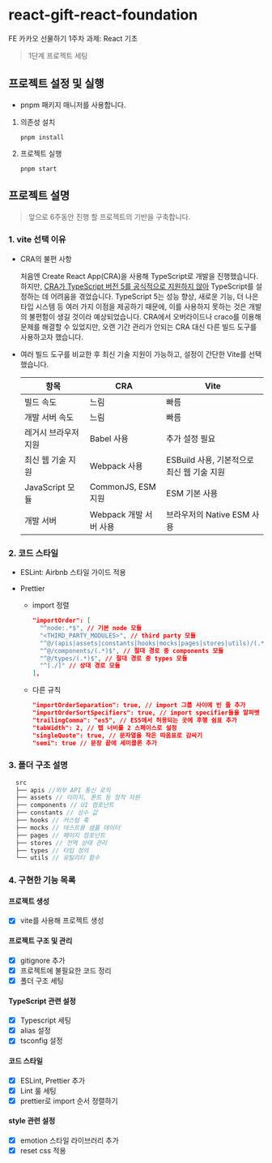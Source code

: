 # react-gift-react-foundation

FE 카카오 선물하기 1주차 과제: React 기초

> 1단계 프로젝트 세팅

## 프로젝트 설정 및 실행
- pnpm 패키지 매니저를 사용합니다.
1. 의존성 설치
    ```
    pnpm install
    ```
2. 프로젝트 실행
    ```
    pnpm start
    ```
    
## 프로젝트 설명

> 앞으로 6주동안 진행 할 프로젝트의 기반을 구축합니다.

### 1. vite 선택 이유

- CRA의 불편 사항

  처음엔 Create React App(CRA)을 사용해 TypeScript로 개발을 진행했습니다. 하지만, [CRA가 TypeScript 버전 5를 공식적으로 지원하지 않아](https://github.com/facebook/create-react-app/pull/13071) TypeScript를 설정하는 데 어려움을 겪었습니다. TypeScript 5는 성능 향상, 새로운 기능, 더 나은 타입 시스템 등 여러 가지 이점을 제공하기 때문에, 이를 사용하지 못하는 것은 개발의 불편함이 생길 것이라 예상되었습니다. CRA에서 오버라이드나 craco를 이용해 문제를 해결할 수 있었지만, 오랜 기간 관리가 안되는 CRA 대신 다른 빌드 도구를 사용하고자 했습니다.

- 여러 빌드 도구를 비교한 후 최신 기술 지원이 가능하고, 설정이 간단한 Vite를 선택했습니다.

  | 항목                 | CRA                    | Vite                                       |
  | -------------------- | ---------------------- | ------------------------------------------ |
  | 빌드 속도            | 느림                   | 빠름                                       |
  | 개발 서버 속도       | 느림                   | 빠름                                       |
  | 레거시 브라우저 지원 | Babel 사용             | 추가 설정 필요                             |
  | 최신 웹 기술 지원    | Webpack 사용           | ESBuild 사용, 기본적으로 최신 웹 기술 지원 |
  | JavaScript 모듈      | CommonJS, ESM 지원     | ESM 기본 사용                              |
  | 개발 서버            | Webpack 개발 서버 사용 | 브라우저의 Native ESM 사용                 |

### 2. 코드 스타일

- ESLint: Airbnb 스타일 가이드 적용
- Prettier

  - import 정렬
    ```json
    "importOrder": [
      "^node:.*$", // 기본 node 모듈
      "<THIRD_PARTY_MODULES>", // third party 모듈
      "^@/(apis|assets|constants|hooks|mocks|pages|stores|utils)/(.*)$", // 절대 경로
      "^@/components/(.*)$", // 절대 경로 중 components 모듈
      "^@/types/(.*)$", // 절대 경로 중 types 모듈
      "^[./]" // 상대 경로 모듈
    ],
    ```
  - 다른 규칙

    ```json
    "importOrderSeparation": true, // import 그룹 사이에 빈 줄 추가
    "importOrderSortSpecifiers": true, // import specifier들을 알파벳 순 정렬
    "trailingComma": "es5", // ES5에서 허용되는 곳에 후행 쉼표 추가
    "tabWidth": 2, // 탭 너비를 2 스페이스로 설정
    "singleQuote": true, // 문자열을 작은 따옴표로 감싸기
    "semi": true // 문장 끝에 세미콜론 추가
    ```

### 3. 폴더 구조 설명

```jsx
  src
  ├── apis //외부 API 통신 로직
  ├── assets // 이미지, 폰트 등 정적 자원
  ├── components // UI 컴포넌트
  ├── constants // 상수 값
  ├── hooks // 커스텀 훅
  ├── mocks // 테스트용 샘플 데이터
  ├── pages // 페이지 컴포넌트
  ├── stores // 전역 상태 관리
  ├── types // 타입 정의
  └── utils // 유틸리티 함수
```

### 4. 구현한 기능 목록

#### 프로젝트 생성

- [x] vite를 사용해 프로젝트 생성

#### 프로젝트 구조 및 관리

- [x] gitignore 추가
- [x] 프로젝트에 불필요한 코드 정리
- [x] 폴더 구조 세팅

#### TypeScript 관련 설정

- [x] Typescript 세팅
- [x] alias 설정
- [x] tsconfig 설정

#### 코드 스타일

- [x] ESLint, Prettier 추가
- [x] Lint 룰 세팅
- [x] prettier로 import 순서 정렬하기

#### style 관련 설정

- [x] emotion 스타일 라이브러리 추가
- [x] reset css 적용
